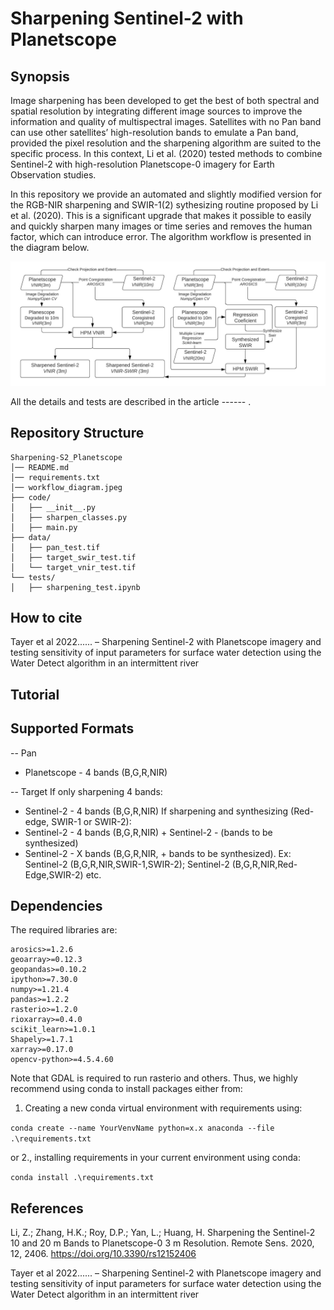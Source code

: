 # Sharpening Sentinel-2 with Planetscope
## Synopsis
Image sharpening has been developed to get the best of both spectral and spatial resolution by integrating different image sources to improve the information and quality of multispectral images. Satellites with no Pan band can use other satellites’ high-resolution bands to emulate a Pan band, provided the pixel resolution and the sharpening algorithm are suited to the specific process. In this context, Li et al. (2020) tested methods to combine Sentinel-2 with high-resolution Planetscope-0 imagery for Earth Observation studies. 

In this repository we provide an automated and slightly modified version for the RGB-NIR sharpening and SWIR-1(2) sythesizing routine proposed by Li et al. (2020). This is a significant upgrade that makes it possible to easily and quickly sharpen many images or time series and removes the human factor, which can introduce error. The algorithm workflow is presented in the diagram below.

![diagram](workflow_diagram.jpeg)

All the details and tests are described in the article ------ .

## Repository Structure
```
Sharpening-S2_Planetscope
│── README.md
│── requirements.txt
│── workflow_diagram.jpeg
├── code/
│   ├── __init__.py
│   ├── sharpen_classes.py
│   ├── main.py
├── data/
│   ├── pan_test.tif
│   ├── target_swir_test.tif
│   └── target_vnir_test.tif
└── tests/
│   ├── sharpening_test.ipynb
```
## How to cite
Tayer et al 2022......
– Sharpening Sentinel-2 with Planetscope imagery and testing sensitivity of input parameters for surface water detection using the Water Detect algorithm in an intermittent river

## Tutorial


## Supported Formats
-- Pan 
* Planetscope - 4 bands (B,G,R,NIR)

-- Target
If only sharpening 4 bands:
* Sentinel-2 - 4 bands (B,G,R,NIR)
If sharpening and synthesizing (Red-edge, SWIR-1 or SWIR-2):
* Sentinel-2 - 4 bands (B,G,R,NIR) + Sentinel-2 - (bands to be synthesized)
* Sentinel-2 - X bands (B,G,R,NIR, + bands to be synthesized). Ex: Sentinel-2 (B,G,R,NIR,SWIR-1,SWIR-2); Sentinel-2 (B,G,R,NIR,Red-Edge,SWIR-2) etc.
## Dependencies
The required libraries are:
```
arosics>=1.2.6
geoarray>=0.12.3
geopandas>=0.10.2
ipython>=7.30.0
numpy>=1.21.4
pandas>=1.2.2
rasterio>=1.2.0
rioxarray>=0.4.0
scikit_learn>=1.0.1
Shapely>=1.7.1
xarray>=0.17.0
opencv-python>=4.5.4.60
```
Note that GDAL is required to run rasterio and others. Thus, we highly recommend using conda to install packages either from:

1. Creating a new conda virtual environment with requirements using:

`conda create --name YourVenvName python=x.x anaconda --file .\requirements.txt`

or 2., installing requirements in your current environment using conda:

`conda install .\requirements.txt`
## References

Li, Z.; Zhang, H.K.; Roy, D.P.; Yan, L.; Huang, H. Sharpening the Sentinel-2 10 and 20 m Bands to Planetscope-0 3 m Resolution. Remote Sens. 2020, 12, 2406. https://doi.org/10.3390/rs12152406

Tayer et al 2022...... – Sharpening Sentinel-2 with Planetscope imagery and testing sensitivity of input parameters for surface water detection using the Water Detect algorithm in an intermittent river
